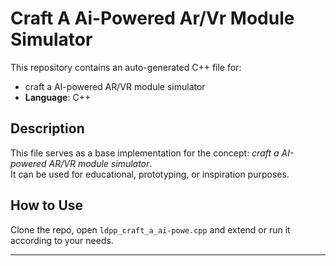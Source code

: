 # Craft A Ai-Powered Ar/Vr Module Simulator

This repository contains an auto-generated C++ file for:

- craft a AI-powered AR/VR module simulator
- **Language**: C++

## Description

This file serves as a base implementation for the concept: *craft a AI-powered AR/VR module simulator*.  
It can be used for educational, prototyping, or inspiration purposes.

## How to Use

Clone the repo, open `ldpp_craft_a_ai-powe.cpp` and extend or run it according to your needs.

---


